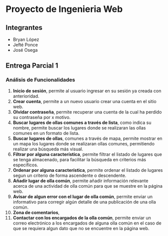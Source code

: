 # Proyecto de Ingenieria Web

## Integrantes

- Bryan López
- Jefté Ponce
- José Osega

## Entrega Parcial 1

### Análisis de Funcionalidades 

1. **Inicio de sesión**, permite al usuario ingresar en su sesión ya creada con anterioridad.
2. **Crear cuenta**, permite a un nuevo usuario crear una cuenta en el sitio web.
3. **Olvidar contraseña**, permite recuperar una cuenta de la cual ha perdido su contraseña por x motivo.
4. **Buscar lugares de ollas comunes a través de lista**, como indica su nombre, permite buscar los lugares donde se realizaran las ollas comunes en un formato de lista.
5. **Buscar lugares de ollas**, comunes a través de mapa, permite mostrar en un mapa los lugares donde se realizaran ollas comunes, permitiendo realizar una búsqueda más visual.
6. **Filtrar por alguna característica**, permite filtrar el listado de lugares que se tenga almacenado, para facilitar la búsqueda en criterios más especificos.
7. **Ordenar por alguna característica**, permite ordenar el listado de lugares segun un criterio de forma ascendente o descendente.
8. **Añadir lugar de olla común**, permite añadir información relevante acerca de una actividad de olla común para que se muestre en la página web.
9. **Avisar de algun error con el lugar de olla común**, permite enviar un informativo para corregir algún detalle de una publicación de una olla común.
10. **Zona de comentarios**, 
11. **Contactar con los encargados de la olla común**, permite enviar un correo electrónico a los encargados de alguna olla común en el caso de que se requiera algun dato que no se encuentre en la página web.
